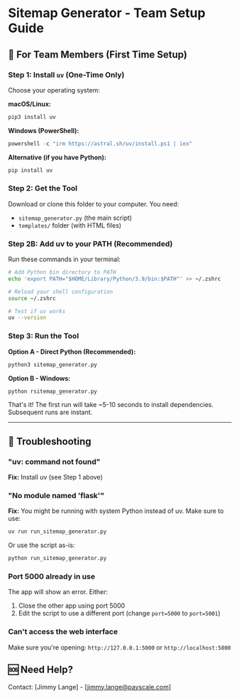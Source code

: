 # Sitemap Generator - Team Setup Guide

## 🎯 For Team Members (First Time Setup)

### Step 1: Install `uv` (One-Time Only)

Choose your operating system:

**macOS/Linux:**
```bash
pip3 install uv
```

**Windows (PowerShell):**
```powershell
powershell -c "irm https://astral.sh/uv/install.ps1 | iex"
```

**Alternative (if you have Python):**
```bash
pip install uv
```

### Step 2: Get the Tool

Download or clone this folder to your computer. You need:
- `sitemap_generator.py` (the main script)
- `templates/` folder (with HTML files)

### Step 2B: Add uv to your PATH (Recommended)

Run these commands in your terminal:

```bash
# Add Python bin directory to PATH
echo 'export PATH="$HOME/Library/Python/3.9/bin:$PATH"' >> ~/.zshrc

# Reload your shell configuration
source ~/.zshrc

# Test if uv works
uv --version
```


### Step 3: Run the Tool

**Option A - Direct Python (Recommended):**
```bash
python3 sitemap_generator.py
```
**Option B - Windows:**
```cmd
python rsitemap_generator.py
```

That's it! The first run will take ~5-10 seconds to install dependencies. Subsequent runs are instant.

---

## 🔧 Troubleshooting

### "uv: command not found"
**Fix:** Install uv (see Step 1 above)

### "No module named 'flask'"
**Fix:** You might be running with system Python instead of uv. Make sure to use:
```bash
uv run run_sitemap_generator.py
```
Or use the script as-is:
```bash
python run_sitemap_generator.py
```
### Port 5000 already in use
The app will show an error. Either:
1. Close the other app using port 5000
2. Edit the script to use a different port (change `port=5000` to `port=5001`)

### Can't access the web interface
Make sure you're opening: `http://127.0.0.1:5000` or `http://localhost:5000`

## 🆘 Need Help?

Contact: [Jimmy Lange] - [jimmy.lange@payscale.com]
